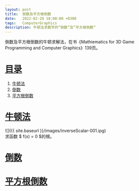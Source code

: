 ```yaml
---
layout: post
title:  倒数及平方根倒数
date:   2022-02-20 18:00:00 +0300
tags:   ComputerGraphics
description: 牛顿法求数字的“倒数”及“平方根倒数” 
---
```


倒数及平方根倒数的牛顿求解法，在书《Mathiematics for 3D Game Programming and Computer Graphics》139页。
# [目录](#目录)
1. [牛顿法](#牛顿法)
2. [倒数](#倒数)
3. [平方根倒数](#平方根倒数)

# [牛顿法](#牛顿法)
![]({{ site.baseurl }}/images/inverseScalar-001.ipg)  
求函数 $ f(x) = 0 $的根。

# [倒数](#倒数)


# [平方根倒数](#平方根倒数)




